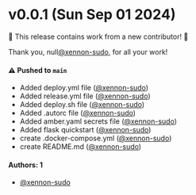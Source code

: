 # v0.0.1 (Sun Sep 01 2024)

:tada: This release contains work from a new contributor! :tada:

Thank you, null[@xennon-sudo](https://github.com/xennon-sudo), for all your work!

#### ⚠️ Pushed to `main`

- Added deploy.yml file ([@xennon-sudo](https://github.com/xennon-sudo))
- Added release.yml file ([@xennon-sudo](https://github.com/xennon-sudo))
- Added deploy.sh file ([@xennon-sudo](https://github.com/xennon-sudo))
- Added .autorc file ([@xennon-sudo](https://github.com/xennon-sudo))
- Added amber.yaml secrets file ([@xennon-sudo](https://github.com/xennon-sudo))
- Added flask quickstart ([@xennon-sudo](https://github.com/xennon-sudo))
- create .docker-compose.yml ([@xennon-sudo](https://github.com/xennon-sudo))
- create README.md ([@xennon-sudo](https://github.com/xennon-sudo))

#### Authors: 1

- [@xennon-sudo](https://github.com/xennon-sudo)
